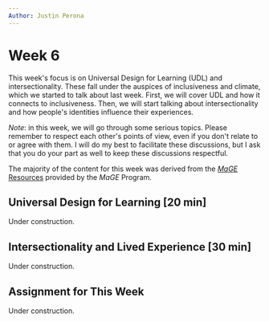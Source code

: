 ```yaml
---
Author: Justin Perona
---
```


# Week 6

This week's focus is on Universal Design for Learning (UDL) and intersectionality.
These fall under the auspices of inclusiveness and climate, which we started to talk about last week.
First, we will cover UDL and how it connects to inclusiveness.
Then, we will start talking about intersectionality and how people's identities influence their experiences.

*Note*: in this week, we will go through some serious topics.
Please remember to respect each other's points of view, even if you don't relate to or agree with them.
I will do my best to facilitate these discussions, but I ask that you do your part as well to keep these discussions respectful.

The majority of the content for this week was derived from the [*MaGE* Resources](https://sites.google.com/mtholyoke.edu/mage-training-curriculum/home) provided by the *MaGE* Program.

## Universal Design for Learning [20 min]

Under construction.

## Intersectionality and Lived Experience [30 min]

Under construction.

## Assignment for This Week

Under construction.

